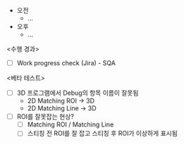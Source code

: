 - 오전
	- ...
- 오후
	- ...

<수행 경과>
- [ ] Work progress check (Jira) - SQA

<베타 테스트>
- [ ] 3D 프로그램에서 Debug의 항목 이름이 잘못됨
	- 2D Matching ROI -> 3D
	- 2D Matching Line -> 3D
- [ ] ROI를 잘못잡는 현상?
	- [ ] Matching ROI / Matching Line
	- [ ] 스티칭 전 ROI를 잘 잡고 스티칭 후 ROI가 이상하게 표시됨